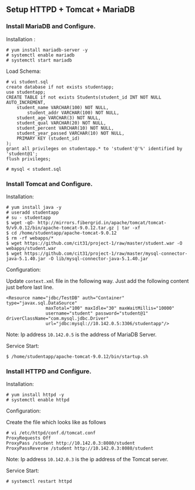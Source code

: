 ## Setup HTTPD + Tomcat + MariaDB

### Install MariaDB and Configure.

Installation :

```
# yum install mariadb-server -y
# systemctl enable mariadb
# systemctl start mariadb
```

Load Schema:

```
# vi student.sql
create database if not exists studentapp;
use studentapp;
CREATE TABLE if not exists Students(student_id INT NOT NULL AUTO_INCREMENT,
	student_name VARCHAR(100) NOT NULL,
        student_addr VARCHAR(100) NOT NULL,
	student_age VARCHAR(3) NOT NULL,
	student_qual VARCHAR(20) NOT NULL,
	student_percent VARCHAR(10) NOT NULL,
	student_year_passed VARCHAR(10) NOT NULL,
	PRIMARY KEY (student_id)
);
grant all privileges on studentapp.* to 'student'@'%' identified by 'student@1';
flush privileges;
```

```
# mysql < student.sql
```

### Install Tomcat and Configure.

Installation:

```
# yum install java -y
# useradd studentapp
# su - studentapp
$ wget -qO- http://mirrors.fibergrid.in/apache/tomcat/tomcat-9/v9.0.12/bin/apache-tomcat-9.0.12.tar.gz | tar -xf
$ cd /home/studentapp/apache-tomcat-9.0.12
$ rm -rf webapps/*
$ wget https://github.com/cit31/project-1/raw/master/student.war -O webapps/student.war
$ wget https://github.com/cit31/project-1/raw/master/mysql-connector-java-5.1.40.jar -O lib/mysql-connector-java-5.1.40.jar
```

Configuration:

Update `context.xml` file in the following way. Just add the following content just before last line.

```
<Resource name="jdbc/TestDB" auth="Container" type="javax.sql.DataSource"
               maxTotal="100" maxIdle="30" maxWaitMillis="10000"
               username="student" password="student@1" driverClassName="com.mysql.jdbc.Driver"
               url="jdbc:mysql://10.142.0.5:3306/studentapp"/>
```

Note: Ip address `10.142.0.5` is the address of MariaDB Server.

Service Start:

```
$ /home/studentapp/apache-tomcat-9.0.12/bin/startup.sh
```

### Install HTTPD and Configure.

Installation:

```
# yum install httpd -y
# systemctl enable httpd
```

Configuration:

Create the file which looks like as follows

```
# vi /etc/httpd/conf.d/tomcat.conf
ProxyRequests Off
ProxyPass /student http://10.142.0.3:8080/student
ProxyPassReverse /student http://10.142.0.3:8080/student
```
Note: Ip address `10.142.0.3` is the ip address of the Tomcat server.

Service Start:

```
# systemctl restart httpd
```
